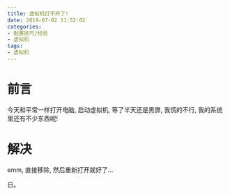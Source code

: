 ```yaml
---
title: 虚拟机打不开了!
date: 2019-07-02 11:52:02
categories:
- 配置技巧/经验
- 虚拟机
tags:
- 虚拟机
---
```


# 前言

今天和平常一样打开电脑, 启动虚拟机, 等了半天还是黑屏, 我慌的不行, 我的系统里还有不少东西呢!

# 解决

emm, 直接移除, 然后重新打开就好了...

日。
